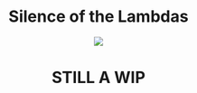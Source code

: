 <h1 align="center"> Silence of the Lambdas</h1>

 <div align="center">
  <a href="https://github.com/efuchsman/Silence-of-The-Lambdas">
    <img src = "https://media.giphy.com/media/v1.Y2lkPTc5MGI3NjExbGVjcXJpbGJhNHcyYXNiMHZhNTA5anY1ZGZhcjNhdTNtd2pudWs5eCZlcD12MV9pbnRlcm5hbF9naWZfYnlfaWQmY3Q9Zw/l2SpUEkYKiyRewWqc/giphy.gif">
  </a>
</div>


<h1 align="center"> STILL A WIP</h1>
